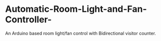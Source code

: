 # Automatic-Room-Light-and-Fan-Controller-
An Arduino based room light/fan control with Bidirectional visitor counter.
